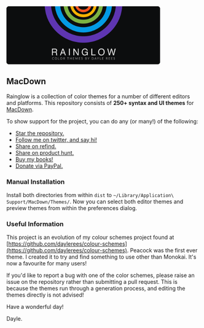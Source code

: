 <img alt="Rainglow" src="https://raw.githubusercontent.com/rainglow/examples/master/artwork/header.png" width="400" />

## MacDown

Rainglow is a collection of color themes for a number of different editors and platforms. This repository consists of **250+ syntax and UI themes** for [MacDown](https://macdown.uranusjr.com/).

To show support for the project, you can do any (or many!) of the following:

- [Star the repository.](https://github.com/rainglow/macdown/stargazers)
- [Follow me on twitter, and say hi!](https://twitter.com/daylerees)
- [Share on refind.](https://refind.com/daylerees?invite=9125a6f6a7)
- [Share on product hunt.](https://www.producthunt.com/)
- [Buy my books!](https://daylerees.com/books/)
- [Donate via PayPal.](https://paypal.me/daylerees)

### Manual Installation

Install both directories from within `dist` to `~/Library/Application\ Support/MacDown/Themes/`. Now you can select both editor themes and preview themes from within the preferences dialog.

### Useful Information

This project is an evolution of my colour schemes project found at [https://github.com/daylerees/colour-schemes](https://github.com/daylerees/colour-schemes). Peacock was the first ever theme. I created it to try and find something to use other than Monokai. It's now a favourite for many users!

If you'd like to report a bug with one of the color schemes, please raise an issue on the repository rather than submitting a pull request. This is because the themes run through a generation process, and editing the themes directly is not advised!

Have a wonderful day!

Dayle.
